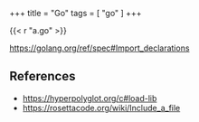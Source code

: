 +++
title = "Go"
tags = [ "go" ]
+++

{{< r "a.go" >}}

<https://golang.org/ref/spec#Import_declarations>

## References

- <https://hyperpolyglot.org/c#load-lib>
- <https://rosettacode.org/wiki/Include_a_file>
